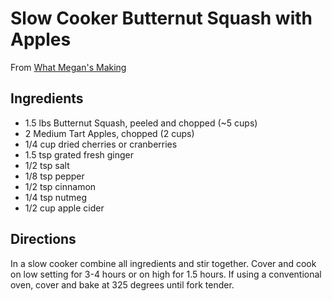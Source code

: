# Slow Cooker Butternut Squash with Apples

From [What Megan's Making](http://www.whatmegansmaking.com/2011/09/slow-cooker-butternut-squash-with-apples.html)

## Ingredients
* 1.5 lbs Butternut Squash, peeled and chopped (~5 cups)
* 2 Medium Tart Apples, chopped (2 cups)
* 1/4 cup dried cherries or cranberries
* 1.5 tsp grated fresh ginger
* 1/2 tsp salt
* 1/8 tsp pepper
* 1/2 tsp cinnamon
* 1/4 tsp nutmeg
* 1/2 cup apple cider

## Directions

In a slow cooker combine all ingredients and stir together. Cover and cook on low setting for 3-4 hours or on high for 1.5 hours. If using a conventional oven, cover and bake at 325 degrees until fork tender.
